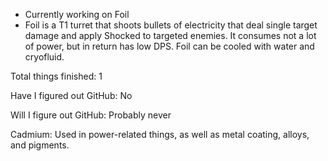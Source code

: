 - Currently working on Foil
- Foil is a T1 turret that shoots bullets of electricity that deal single target damage and apply Shocked to targeted enemies. It consumes not a lot of power, but in return has low DPS. Foil can be cooled with water and cryofluid.

Total things finished: 1

Have I figured out GitHub: No

Will I figure out GitHub: Probably never

Cadmium: Used in power-related things, as well as metal coating, alloys, and pigments.
